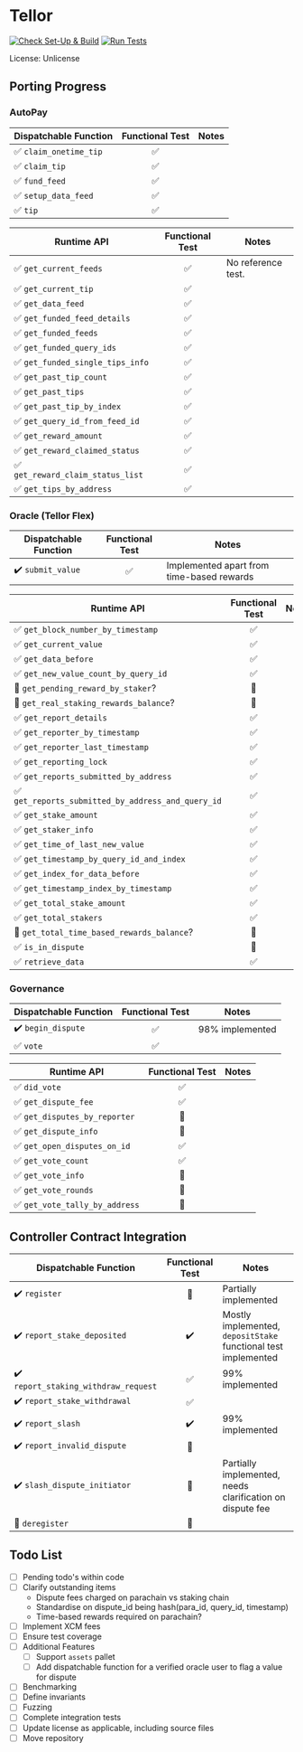 # Tellor

[![Check Set-Up & Build](https://github.com/evilrobot-01/substrate-pallets/actions/workflows/check.yml/badge.svg?branch=tellor)](https://github.com/evilrobot-01/substrate-pallets/actions/workflows/check.yml)
[![Run Tests](https://github.com/evilrobot-01/substrate-pallets/actions/workflows/test.yml/badge.svg?branch=tellor)](https://github.com/evilrobot-01/substrate-pallets/actions/workflows/test.yml)

License: Unlicense

## Porting Progress

### AutoPay

| Dispatchable Function                  |  Functional Test   | Notes |
|----------------------------------------|:------------------:|-------|
| :white_check_mark: `claim_onetime_tip` | :white_check_mark: |       |
| :white_check_mark: `claim_tip`         | :white_check_mark: |       |
| :white_check_mark: `fund_feed`         | :white_check_mark: |       |
| :white_check_mark: `setup_data_feed`   | :white_check_mark: |       |
| :white_check_mark: `tip`               | :white_check_mark: |       |

| Runtime API                                       |   Functional Test   | Notes              |
|---------------------------------------------------|:-------------------:|--------------------|
| :white_check_mark: `get_current_feeds`            | :white_check_mark:  | No reference test. |
| :white_check_mark: `get_current_tip`              | :white_check_mark:  |                    |
| :white_check_mark: `get_data_feed`                | :white_check_mark:  |                    |
| :white_check_mark: `get_funded_feed_details `     | :white_check_mark:  |                    |
| :white_check_mark: `get_funded_feeds`             | :white_check_mark:  |                    |
| :white_check_mark: `get_funded_query_ids`         | :white_check_mark:  |                    |
| :white_check_mark: `get_funded_single_tips_info`  | :white_check_mark:  |                    |
| :white_check_mark: `get_past_tip_count`           | :white_check_mark:  |                    |
| :white_check_mark: `get_past_tips`                | :white_check_mark:  |                    |
| :white_check_mark: `get_past_tip_by_index`        | :white_check_mark:  |                    |
| :white_check_mark: `get_query_id_from_feed_id`    | :white_check_mark:  |                    |
| :white_check_mark: `get_reward_amount`            | :white_check_mark:  |                    |
| :white_check_mark: `get_reward_claimed_status`    | :white_check_mark:  |                    |
| :white_check_mark: `get_reward_claim_status_list` | :white_check_mark:  |                    |
| :white_check_mark: `get_tips_by_address`          | :white_check_mark:  |                    |

### Oracle (Tellor Flex)

| Dispatchable Function              |   Functional Test   | Notes                                                                                |
|------------------------------------|:-------------------:|--------------------------------------------------------------------------------------|
| :heavy_check_mark: `submit_value`  | :white_check_mark:  | Implemented apart from time-based rewards                                            |

| Runtime API                                                        |    Functional Test    | Notes |
|--------------------------------------------------------------------|:---------------------:|-------|
| :white_check_mark: `get_block_number_by_timestamp`                 |  :white_check_mark:   |       |
| :white_check_mark: `get_current_value`                             |  :white_check_mark:   |       |
| :white_check_mark: `get_data_before`                               |  :white_check_mark:   |       |
| :white_check_mark: `get_new_value_count_by_query_id`               |  :white_check_mark:   |       |
| :white_square_button: `get_pending_reward_by_staker`?              | :white_square_button: |       |
| :white_square_button: `get_real_staking_rewards_balance`?          | :white_square_button: |       |
| :white_check_mark: `get_report_details`                            |  :white_check_mark:   |       |
| :white_check_mark: `get_reporter_by_timestamp`                     |  :white_check_mark:   |       |
| :white_check_mark: `get_reporter_last_timestamp`                   |  :white_check_mark:   |       |
| :white_check_mark: `get_reporting_lock`                            |  :white_check_mark:   |       |
| :white_check_mark: `get_reports_submitted_by_address`              |  :white_check_mark:   |       |
| :white_check_mark: `get_reports_submitted_by_address_and_query_id` |  :white_check_mark:   |       |
| :white_check_mark: `get_stake_amount`                              |  :white_check_mark:   |       |
| :white_check_mark: `get_staker_info`                               |  :white_check_mark:   |       |
| :white_check_mark: `get_time_of_last_new_value`                    |  :white_check_mark:   |       |
| :white_check_mark: `get_timestamp_by_query_id_and_index`           |  :white_check_mark:   |       |
| :white_check_mark: `get_index_for_data_before`                     |  :white_check_mark:   |       |
| :white_check_mark: `get_timestamp_index_by_timestamp`              |  :white_check_mark:   |       |
| :white_check_mark: `get_total_stake_amount`                        |  :white_check_mark:   |       |
| :white_check_mark: `get_total_stakers`                             |  :white_check_mark:   |       |
| :white_square_button: `get_total_time_based_rewards_balance`?      | :white_square_button: |       |
| :white_check_mark: `is_in_dispute`                                 | :white_square_button: |       |
| :white_check_mark: `retrieve_data`                                 |  :white_check_mark:   |       |

### Governance

| Dispatchable Function              |   Functional Test   | Notes           |
|------------------------------------|:-------------------:|-----------------|
| :heavy_check_mark: `begin_dispute` | :white_check_mark:  | 98% implemented |
| :white_check_mark: `vote`          | :white_check_mark:  |                 |

| Runtime API                                     |    Functional Test    | Notes |
|-------------------------------------------------|:---------------------:|-------|
| :white_check_mark: `did_vote`                   |  :white_check_mark:   |       |
| :white_check_mark: `get_dispute_fee`            |  :white_check_mark:   |       |
| :white_check_mark: `get_disputes_by_reporter`   | :white_square_button: |       |
| :white_check_mark: `get_dispute_info`           | :white_square_button: |       |
| :white_check_mark: `get_open_disputes_on_id`    |  :white_check_mark:   |       |
| :white_check_mark: `get_vote_count`             |  :white_check_mark:   |       |
| :white_check_mark: `get_vote_info`              | :white_square_button: |       |
| :white_check_mark: `get_vote_rounds`            | :white_square_button: |       |
| :white_check_mark: `get_vote_tally_by_address`  | :white_square_button: |       |

## Controller Contract Integration

| Dispatchable Function                                |    Functional Test    | Notes                                                          |
|------------------------------------------------------|:---------------------:|----------------------------------------------------------------|
| :heavy_check_mark: `register`                        | :white_square_button: | Partially implemented                                          |
| :heavy_check_mark: `report_stake_deposited`          |  :heavy_check_mark:   | Mostly implemented, `depositStake` functional test implemented |
| :heavy_check_mark: `report_staking_withdraw_request` |  :white_check_mark:   | 99% implemented                                                |
| :heavy_check_mark: `report_stake_withdrawal`         |  :white_check_mark:   |                                                                |
| :heavy_check_mark: `report_slash`                    |  :heavy_check_mark:   | 99% implemented                                                |
| :heavy_check_mark: `report_invalid_dispute`          | :white_square_button: |                                                                |
| :heavy_check_mark: `slash_dispute_initiator`         | :white_square_button: | Partially implemented, needs clarification on dispute fee      |
| :white_square_button: `deregister`                   | :white_square_button: |                                                                |

## Todo List
- [ ] Pending todo's within code
- [ ] Clarify outstanding items
  - Dispute fees charged on parachain vs staking chain
  - Standardise on dispute_id being hash(para_id, query_id, timestamp)
  - Time-based rewards required on parachain?
- [ ] Implement XCM fees
- [ ] Ensure test coverage
- [ ] Additional Features
  - [ ] Support `assets` pallet
  - [ ] Add dispatchable function for a verified oracle user to flag a value for dispute
- [ ] Benchmarking
- [ ] Define invariants
- [ ] Fuzzing
- [ ] Complete integration tests
- [ ] Update license as applicable, including source files
- [ ] Move repository